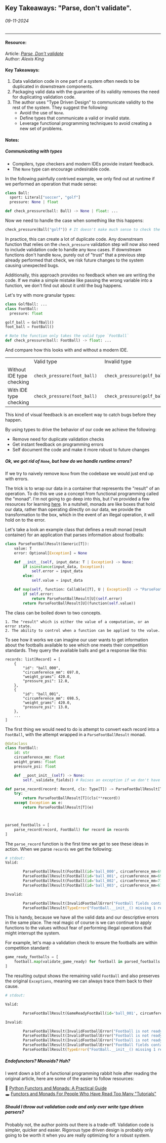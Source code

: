 ## Key Takeaways: "Parse, don't validate".
###### 09-11-2024
---

#### Resource:

Article: [*Parse, Don't validate*](https://lexi-lambda.github.io/blog/2019/11/05/parse-don-t-validate/)   
Author: *Alexis King*                                                                                  

#### Key Takeaways:

1. Data validation code in one part of a system often needs to be duplicated in downstream components.
2. Packaging valid data with the guarantee of its validity removes the need for duplicating validation code.
3. The author uses "Type Driven Design" to communicate validity to the rest of the system. They suggest the following:
   - Avoid the use of `None`.
   - Define types that communicate a valid or invalid state.
   - Leverage functional programming techniques to avoid creating a new set of problems.

#### Notes:

##### Communicating with types

- Compilers, type checkers and modern IDEs provide instant feedback.
- The `None` type can encourage undesirable code.

In the following painfully contrived example, we only find out at runtime if we performed an operation that made sense:

```python
class Ball:
  sport: Literal["soccer", "golf"]
  pressure: None | float

def check_pressure(ball: Ball) -> None | float: ...
```

Now we need to handle the case when something like this happens:

```Python
check_pressure(Ball("golf")) # It doesn't make much sense to check the pressure of a golf ball
```

In practice, this can create a lot of duplicate code. Any downstream function that relies on the `check_pressure` validation step will now also need to include validation code to handle any `None` cases. If downstream functions don't handle `None`, purely out of "trust" that a previous step already performed that check, we risk future changes to the system causing unexpected bugs.

Additionally, this approach provides no feedback when we are writing the code. If we make a simple mistake like passing the wrong variable into a function, we don't find out about it until the bug happens.

Let's try with more granular types:

```python
class GolfBall: ...
class FootBall:
  pressure: float

golf_ball = GolfBall()
foot_ball = FootBall()

# Note the function only takes the valid type `FootBall`
def check_pressure(ball: FootBall) -> float: ... 
```

And compare how this looks with and without a modern IDE.

<table width="100%">
<tr>
<td></td>
<td>Valid type</td>
<td>Invalid type</td>
</tr>
<tr>
<td>Without IDE type checking</td>
<td>

```python
check_pressure(foot_ball) 
```

</td>
<td>

```python
check_pressure(golf_ball) 
```

</td>
</tr>
<tr>
<td>With IDE type checking</td>

<td>

```python
check_pressure(foot_ball) 
```

</td>
<td>
<span class="error">

```python
check_pressure(golf_ball) 
```

</span>
</td>
</tr>
</table>

This kind of visual feedback is an excellent way to catch bugs before they happen.

By using types to drive the behavior of our code we achieve the following:
- Remove need for duplicate validation checks
- Get instant feedback on programming errors
- Self document the code and make it more robust to future changes 


##### Ok, we got rid of `None`, but how do we handle runtime errors?

If we try to naively remove `None` from the codebase we would just end up with errors.

The trick is to wrap our data in a container that represents the "result" of an operation. To do this we use a concept from functional programming called the "monad". I'm not going to go deep into this, but I've provided a few resources for learning [here](#endofunctors-monoids-huh). In a nutshell, monads are like boxes that hold our data, rather than operating directly on our data, we provide the transformation to the box, which in the event of an illegal operation, it will hold on to the error.

Let's take a look an example class that defines a result monad (result container) for an application that parses information about footballs:

```python
class ParseFootBallResult(Generic[T]):
    value: T
    error: Optional[Exception] = None

    def __init__(self, input_data: T | Exception) -> None:
        if isinstance(input_data, Exception):
            self.error = input_data
        else:
            self.value = input_data

    def map(self, function: Callable[[T], U | Exception]) -> "ParseFootBallResult[U]":
        if self.error:
            return ParseFootBallResult[U](self.error)
        return ParseFootBallResult[U](function(self.value))

```

The class can be boiled down to two concepts. 

    1. The "result" which is either the value of a computation, or an error state.
    2. The ability to control when a function can be applied to the value.

To see how it works we can imagine our user wants to get information about the footballs available to see which one meets their competition standards. They query the available balls and get a response like this:

```
records: list[Record] = [
    {
        "id": "ball_000",
        "circumference_mm": 697.0,
        "weight_grams": 420.0,
        "pressure_psi": 12.0,
    },
    {
        "id": "ball_001",
        "circumference_mm": 698.5,
        "weight_grams": 420.0,
        "pressure_psi": 13.0,
    },
    ...
]
```

The first thing we would need to do is attempt to convert each record into a `FootBall`, with the attempt wrapped in a `ParseFootBallResult` monad.

```python
@dataclass
class FootBall:
    id: str
    circumference_mm: float
    weight_grams: float
    pressure_psi: float

    def __post_init__(self) -> None:
        self._validate_fields() # Raises an exception if we don't have valid input

def parse_record(record: Record, cls: Type[T]) -> ParseFootBallResult[T]:
    try:
        return ParseFootBallResult[T](cls(**record)) 
    except Exception as e:
        return ParseFootBallResult[T](e)



parsed_footballs = [
    parse_record(record, FootBall) for record in records
]
```

The `parse_record` function is the first time we get to see these ideas in action. When we parse `records` we get the following:

```python
# stdout:
Valid:

        ParseFootBallResult(FootBall(id='ball_000', circumference_mm=697.0, weight_grams=420.0, pressure_psi=12.0))
        ParseFootBallResult(FootBall(id='ball_001', circumference_mm=698.5, weight_grams=420.0, pressure_psi=13.0))
        ParseFootBallResult(FootBall(id='ball_002', circumference_mm=711.2, weight_grams=430.0, pressure_psi=12.5))
        ParseFootBallResult(FootBall(id='ball_003', circumference_mm=673.1, weight_grams=390.0, pressure_psi=10.0))

Invalid:

        ParseFootBallResult(InvalidFootballError("FootBall fields contain invalid data: 'pressure_psi: None'"))
        ParseFootBallResult(TypeError("FootBall.__init__() missing 1 required positional argument: 'circumference_mm'"))
```

This is handy, because we have all the valid data and our descriptive errors in the same place. The real magic of course is we can continue to apply functions to the values without fear of performing illegal operations that might interrupt the system.

For example, let's map a validation check to ensure the footballs are within competition standard:

```python
game_ready_footballs = [
    football.map(validate_game_ready) for football in parsed_footballs
]
```
The resulting output shows the remaining valid `FootBall` and also preserves the original `Exceptions`, meaning we can always trace them back to their cause. 

```python
# stdout:

Valid:

        ParseFootBallResult(GameReadyFootBall(id='ball_001', circumference_mm=698.5, weight_grams=420.0, pressure_psi=13.0))

Invalid:

        ParseFootBallResult(InvalidFootballError("Football is not ready for a game: {'circumference_mm': False, 'weight_grams': True, 'pressure_psi': False}"))
        ParseFootBallResult(InvalidFootballError("Football is not ready for a game: {'circumference_mm': False, 'weight_grams': False, 'pressure_psi': False}"))
        ParseFootBallResult(InvalidFootballError("Football is not ready for a game: {'circumference_mm': False, 'weight_grams': False, 'pressure_psi': False}"))
        ParseFootBallResult(InvalidFootballError("FootBall fields contain invalid data: 'pressure_psi: None'"))
        ParseFootBallResult(TypeError("FootBall.__init__() missing 1 required positional argument: 'circumference_mm'"))
```


##### Endofunctors? Monoids? Huh?

I went down a bit of a functional programming rabbit hole after reading the original article, here are some of the easier to follow resources:

🐇 [Python Functors and Monads: A Practical Guide](https://arjancodes.com/blog/python-functors-and-monads/)  
🕳️ [Functors and Monads For People Who Have Read Too Many "Tutorials"](https://www.jerf.org/iri/post/2958/)

##### Should I throw out validation code and only ever write type driven parsers?

Probably not, the author points out there is a trade-off. Validation code is simpler, quicker and easier. Rigorous type driven design is probably only going to be worth it when you are really optimizing for a robust system.
